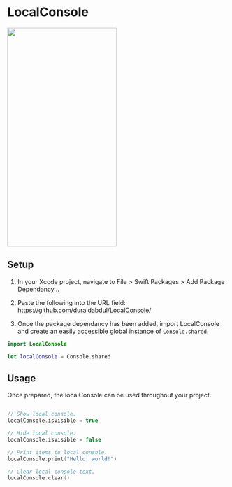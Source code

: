 # **LocalConsole**

<img src="https://github.com/duraidabdul/LocalConsole/blob/main/Demo.gif?raw=true" width="250" height="500">

## **Setup**

1. In your Xcode project, navigate to File > Swift Packages > Add Package Dependancy...

2. Paste the following into the URL field: https://github.com/duraidabdul/LocalConsole/

3. Once the package dependancy has been added, import LocalConsole and create an easily accessible global instance of ```Console.shared```.
```swift
import LocalConsole

let localConsole = Console.shared
```

## **Usage**
Once prepared, the localConsole can be used throughout your project.
```swift

// Show local console.
localConsole.isVisible = true

// Hide local console.
localConsole.isVisible = false

// Print items to local console.
localConsole.print("Hello, world!")

// Clear local console text.
localConsole.clear()
```
